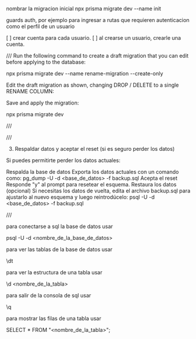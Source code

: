 nombrar la migracion inicial
npx prisma migrate dev --name init

guards auth, por ejemplo para ingresar a rutas que requieren autenticacion como el perfil de un usuario

[ ] crear cuenta para cada usuario.
[ ] al crearse un usuario, crearle una cuenta.

///
Run the following command to create a draft migration that you can edit before applying to the database:

npx prisma migrate dev --name rename-migration --create-only

Edit the draft migration as shown, changing DROP / DELETE to a single RENAME COLUMN:

Save and apply the migration:

npx prisma migrate dev

///

///

3. Respaldar datos y aceptar el reset (si es seguro perder los datos)

Si puedes permitirte perder los datos actuales:

Respalda la base de datos Exporta los datos actuales con un comando como:
pg_dump -U <usuario> -d <base_de_datos> -f backup.sql
Acepta el reset Responde "y" al prompt para resetear el esquema.
Restaura los datos (opcional) Si necesitas los datos de vuelta, edita el archivo backup.sql para ajustarlo al nuevo esquema y luego reintrodúcelo:
psql -U <usuario> -d <base_de_datos> -f backup.sql

///

para conectarse a sql la base de datos usar

psql -U <user> -d <nombre_de_la_base_de_datos>

para ver las tablas de la base de datos usar

\dt

para ver la estructura de una tabla usar

\d <nombre_de_la_tabla>

para salir de la consola de sql usar

\q

para mostrar las filas de una tabla usar

SELECT \* FROM "<nombre_de_la_tabla>";
